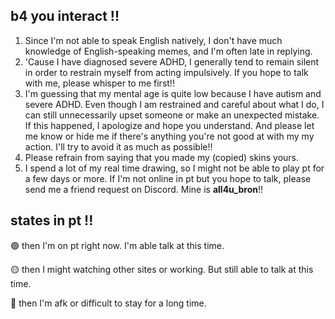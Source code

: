## b4 you interact !!
1. Since I'm not able to speak English natively, I don't have much knowledge of English-speaking memes, and I'm often late in replying.
2. 'Cause I have diagnosed severe ADHD, I generally tend to remain silent in order to restrain myself from acting impulsively. If you hope to talk with me, please whisper to me first!!
3. I'm guessing that my mental age is quite low because I have autism and severe ADHD. Even though I am restrained and careful about what I do, I can still unnecessarily upset someone or make an unexpected mistake. If this happened, I apologize and hope you understand. And please let me know or hide me if there's anything you're not good at with my my action. I'll try to avoid it as much as possible!!
4. Please refrain from saying that you made my (copied) skins yours.
5.  I spend a lot of my real time drawing, so I might not be able to play pt for a few days or more. If I'm not online in pt but you hope to talk, please send me a friend request on Discord. Mine is **all4u_bron**!!
## states in pt !!
🟢 then I'm on pt right now. I'm able talk at this time.

🟡 then I might watching other sites or working. But still able to talk at this time.

🔴 then I'm afk or difficult to stay for a long time.
